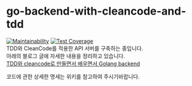# go-backend-with-cleancode-and-tdd
[![Maintainability](https://api.codeclimate.com/v1/badges/26b230fc84f3d4f9dac0/maintainability)](https://codeclimate.com/github/hyun06000/go-backend-with-cleancode-and-tdd/maintainability)
[![Test Coverage](https://api.codeclimate.com/v1/badges/26b230fc84f3d4f9dac0/test_coverage)](https://codeclimate.com/github/hyun06000/go-backend-with-cleancode-and-tdd/test_coverage)  
TDD와 CleanCode를 적용한 API 서버를 구축하는 중입니다.  
아래의 블로그 글에 자세한 내용을 정리하고 있습니다.  
[TDD와 cleancode로 만들면서 배우면서 Golang backend](https://davi06000.tistory.com/137)
  
코드에 관한 상세한 명세는 위키를 참고하여 주시기바랍니다.
